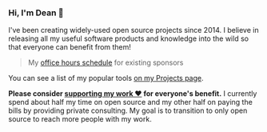### Hi, I'm Dean 👋

I've been creating widely-used open source projects since 2014. I believe in releasing all my useful software products and knowledge into the wild so that everyone can benefit from them!

> My [office hours schedule](https://deanattali.com/officehours/) for existing sponsors

You can see a list of my popular tools [on my Projects page](https://deanattali.com/projects/).

**Please consider [supporting my work ❤️](https://github.com/sponsors/daattali) for everyone's benefit.** I currently spend about half my time on open source and my other half on paying the bills by providing private consulting. My goal is to transition to only open source to reach more people with my work.
